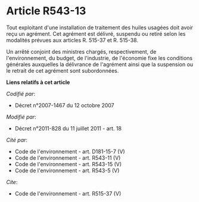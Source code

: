 # Article R543-13

Tout exploitant d'une installation de traitement des huiles usagées doit avoir reçu un agrément. Cet agrément est délivré,
suspendu ou retiré selon les modalités prévues aux articles R. 515-37 et R. 515-38.

Un arrêté conjoint des ministres chargés, respectivement, de l'environnement, du budget, de l'industrie, de l'économie fixe
les conditions générales auxquelles la délivrance de l'agrément ainsi que la suspension ou le retrait de cet agrément sont
subordonnées.

**Liens relatifs à cet article**

_Codifié par_:

  - Décret n°2007-1467 du 12 octobre 2007

_Modifié par_:

  - Décret n°2011-828 du 11 juillet 2011 - art. 18

_Cité par_:

  - Code de l'environnement - art. D181-15-7 (V)
  - Code de l'environnement - art. R543-11 (V)
  - Code de l'environnement - art. R543-15 (V)
  - Code de l'environnement - art. R543-5 (V)

_Cite_:

  - Code de l'environnement - art. R515-37 (V)
